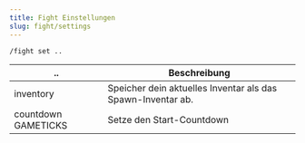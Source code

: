 ```yaml
---
title: Fight Einstellungen
slug: fight/settings
---
```


`/fight set ..`

..                  | Beschreibung
------------------- | -------------
inventory           | Speicher dein aktuelles Inventar als das Spawn-Inventar ab.
countdown GAMETICKS | Setze den Start-Countdown

